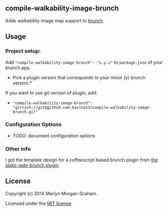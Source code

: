 ## compile-walkability-image-brunch
Adds walkability image map support to [brunch](http://brunch.io).

## Usage

### Project setup:

Add `"compile-walkability-image-brunch": "x.y.z"` to `package.json` of your brunch app.

* Pick a plugin version that corresponds to your minor (y) brunch version.*

If you want to use git version of plugin, add:

* `"compile-walkability-image-brunch": "git+ssh://git@github.com:kavika13/compile-walkability-image-brunch.git"`

### Configuration Options

* TODO: document configuration options

### Other info

I got the template design for a coffeescript based brunch plugin from [the static-jade-brunch plugin](https://github.com/ilkosta/static-jade-brunch).

## License

Copyright (c) 2014 Merlyn Morgan-Graham.

Licensed under the [MIT license](https://github.com/kavika13/compile-walkability-image-brunch/blob/master/LICENSE-MIT).
